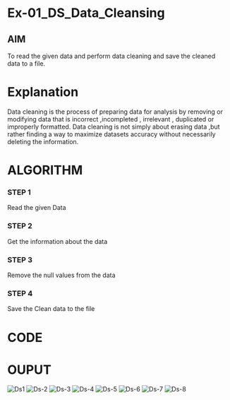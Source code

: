 # Ex-01_DS_Data_Cleansing


## AIM
To read the given data and perform data cleaning and save the cleaned data to a file. 

# Explanation
Data cleaning is the process of preparing data for analysis by removing or modifying data that is incorrect ,incompleted , irrelevant , duplicated or improperly formatted. 
Data cleaning is not simply about erasing data ,but rather finding a way to maximize datasets accuracy without necessarily deleting the information. 

# ALGORITHM
### STEP 1
Read the given Data
### STEP 2
Get the information about the data
### STEP 3
Remove the null values from the data
### STEP 4
Save the Clean data to the file


# CODE
# OUPUT
![Ds1](https://user-images.githubusercontent.com/60206728/160876902-f6e9e12b-acb5-43f9-86eb-c5404501f54c.jpg)
![Ds-2](https://user-images.githubusercontent.com/60206728/160876916-d5228578-9fa5-476a-9f2d-a37d0639673e.jpg)
![Ds-3](https://user-images.githubusercontent.com/60206728/160876932-e2a9838d-9127-488c-967c-a47f952e8bca.jpg)
![Ds-4](https://user-images.githubusercontent.com/60206728/160876936-6026c859-d342-4fa5-8391-73883cb31c49.jpg)
![Ds-5](https://user-images.githubusercontent.com/60206728/160876941-1064c274-be2b-4f93-b8e2-5bc318537952.jpg)
![Ds-6](https://user-images.githubusercontent.com/60206728/160876946-0a8ac140-5203-4c70-95c6-83ef2610fb1f.jpg)
![Ds-7](https://user-images.githubusercontent.com/60206728/160876949-86ffcadf-7e0a-4846-9c43-c395d4edd927.jpg)
![Ds-8](https://user-images.githubusercontent.com/60206728/160876954-53ced164-edb1-470b-8722-3c2cdce15181.jpg)

